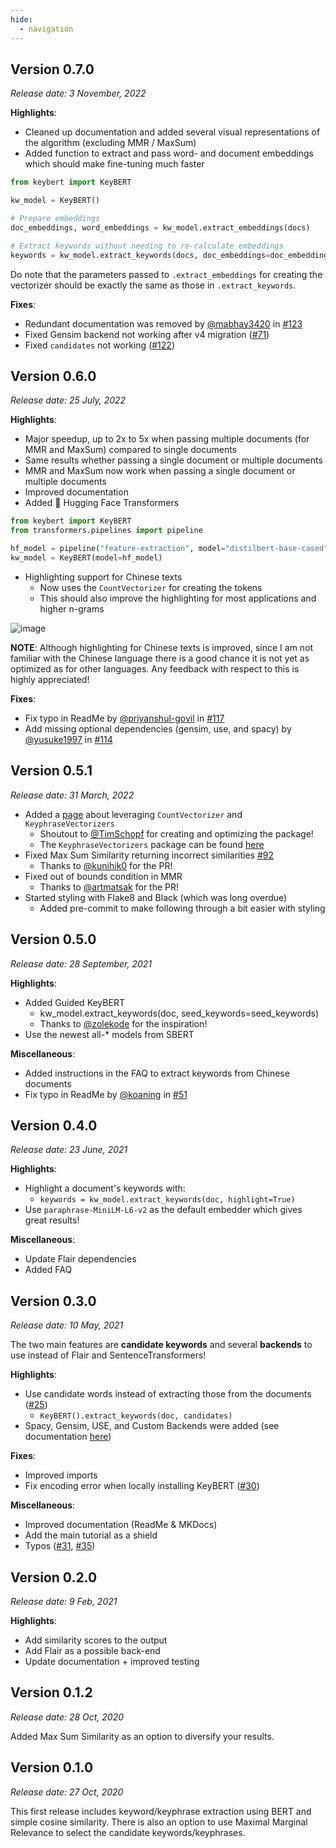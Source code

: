 ```yaml
---
hide:
  - navigation
---
```



## **Version 0.7.0**
*Release date: 3 November, 2022*

**Highlights**:

* Cleaned up documentation and added several visual representations of the algorithm (excluding MMR / MaxSum)
* Added function to extract and pass word- and document embeddings which should make fine-tuning much faster

```python
from keybert import KeyBERT

kw_model = KeyBERT()

# Prepare embeddings
doc_embeddings, word_embeddings = kw_model.extract_embeddings(docs)

# Extract keywords without needing to re-calculate embeddings
keywords = kw_model.extract_keywords(docs, doc_embeddings=doc_embeddings, word_embeddings=word_embeddings)
```

Do note that the parameters passed to `.extract_embeddings` for creating the vectorizer should be exactly the same as those in `.extract_keywords`. 

**Fixes**:

* Redundant documentation was removed by [@mabhay3420](https://github.com/priyanshul-govil) in [#123](https://github.com/MaartenGr/KeyBERT/pull/123)
* Fixed Gensim backend not working after v4 migration ([#71](https://github.com/MaartenGr/KeyBERT/issues/71))
* Fixed `candidates` not working ([#122](https://github.com/MaartenGr/KeyBERT/issues/122))


## **Version 0.6.0**
*Release date: 25 July, 2022*

**Highlights**:

* Major speedup, up to 2x to 5x when passing multiple documents (for MMR and MaxSum) compared to single documents
* Same results whether passing a single document or multiple documents
* MMR and MaxSum now work when passing a single document or multiple documents
* Improved documentation
* Added 🤗 Hugging Face Transformers

```python
from keybert import KeyBERT
from transformers.pipelines import pipeline

hf_model = pipeline("feature-extraction", model="distilbert-base-cased")
kw_model = KeyBERT(model=hf_model)
```

* Highlighting support for Chinese texts
    * Now uses the `CountVectorizer` for creating the tokens
    * This should also improve the highlighting for most applications and higher n-grams

![image](https://user-images.githubusercontent.com/25746895/179488649-3c66403c-9620-4e12-a7a8-c2fab26b18fc.png)

**NOTE**: Although highlighting for Chinese texts is improved, since I am not familiar with the Chinese language there is a good chance it is not yet as optimized as for other languages. Any feedback with respect to this is highly appreciated!

**Fixes**: 

* Fix typo in ReadMe by [@priyanshul-govil](https://github.com/priyanshul-govil) in [#117](https://github.com/MaartenGr/KeyBERT/pull/117)
* Add missing optional dependencies (gensim, use, and spacy) by [@yusuke1997](https://github.com/yusuke1997)
 in [#114](https://github.com/MaartenGr/KeyBERT/pull/114)



## **Version 0.5.1**
*Release date:  31 March, 2022*


* Added a [page](https://maartengr.github.io/KeyBERT/guides/countvectorizer.html) about leveraging `CountVectorizer` and `KeyphraseVectorizers`
    * Shoutout to [@TimSchopf](https://github.com/TimSchopf) for creating and optimizing the package!
    * The `KeyphraseVectorizers` package can be found [here](https://github.com/TimSchopf/KeyphraseVectorizers)
* Fixed Max Sum Similarity returning incorrect similarities [#92](https://github.com/MaartenGr/KeyBERT/issues/92)
    * Thanks to [@kunihik0](https://github.com/kunihik0) for the PR!
* Fixed out of bounds condition in MMR
    * Thanks to [@artmatsak](https://github.com/artmatsak) for the PR!
* Started styling with Flake8 and Black (which was long overdue)
    * Added pre-commit to make following through a bit easier with styling

## **Version 0.5.0**
*Release date:  28 September, 2021*

**Highlights**:

* Added Guided KeyBERT
    * kw_model.extract_keywords(doc, seed_keywords=seed_keywords)
    * Thanks to [@zolekode](https://github.com/zolekode) for the inspiration!
* Use the newest all-* models from SBERT

**Miscellaneous**:

* Added instructions in the FAQ to extract keywords from Chinese documents
* Fix typo in ReadMe by [@koaning](https://github.com/koaning) in [#51](https://github.com/MaartenGr/KeyBERT/pull/51)


## **Version 0.4.0**
*Release date:  23 June, 2021*

**Highlights**:

* Highlight a document's keywords with:
    * ```keywords = kw_model.extract_keywords(doc, highlight=True)```
* Use `paraphrase-MiniLM-L6-v2` as the default embedder which gives great results!

**Miscellaneous**:

* Update Flair dependencies
* Added FAQ

## **Version 0.3.0**
*Release date:  10 May, 2021*

The two main features are **candidate keywords**
and several **backends** to use instead of Flair and SentenceTransformers!

**Highlights**:

* Use candidate words instead of extracting those from the documents ([#25](https://github.com/MaartenGr/KeyBERT/issues/25))
    * ```KeyBERT().extract_keywords(doc, candidates)```
* Spacy, Gensim, USE, and Custom Backends were added (see documentation [here](https://maartengr.github.io/KeyBERT/guides/embeddings.html))

**Fixes**:

* Improved imports
* Fix encoding error when locally installing KeyBERT ([#30](https://github.com/MaartenGr/KeyBERT/issues/30))

**Miscellaneous**:

* Improved documentation (ReadMe & MKDocs)
* Add the main tutorial as a shield
* Typos ([#31](https://github.com/MaartenGr/KeyBERT/pull/31), [#35](https://github.com/MaartenGr/KeyBERT/pull/35))


## **Version 0.2.0**
*Release date:  9 Feb, 2021*

**Highlights**:

* Add similarity scores to the output
* Add Flair as a possible back-end
* Update documentation + improved testing

## **Version 0.1.2**
*Release date:  28 Oct, 2020*

Added Max Sum Similarity as an option to diversify your results.


## **Version 0.1.0**
*Release date:  27 Oct, 2020*

This first release includes keyword/keyphrase extraction using BERT and simple cosine similarity.
There is also an option to use Maximal Marginal Relevance to select the candidate keywords/keyphrases.

